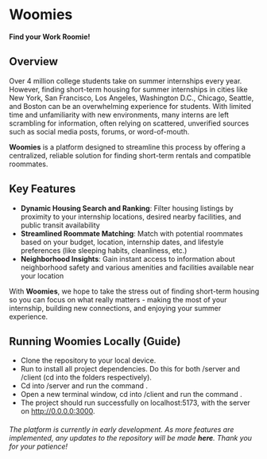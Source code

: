 # Woomies
**Find your Work Roomie!**

## Overview
Over 4 million college students take on summer internships every year. However, finding short-term housing for summer internships in cities like New York, San Francisco, Los Angeles, Washington D.C., Chicago, Seattle, and Boston can be an overwhelming experience for students. With limited time and unfamiliarity with new environments, many interns are left scrambling for information, often relying on scattered, unverified sources such as social media posts, forums, or word-of-mouth.

**Woomies** is a platform designed to streamline this process by offering a centralized, reliable solution for finding short-term rentals and compatible roommates.

## Key Features
- **Dynamic Housing Search and Ranking**: Filter housing listings by proximity to your internship locations, desired nearby facilities, and public transit availability
- **Streamlined Roommate Matching**: Match with potential roommates based on your budget, location, internship dates, and lifestyle preferences (like sleeping habits, cleanliness, etc.)
- **Neighborhood Insights**: Gain instant access to information about neighborhood safety and various amenities and facilities available near your location

With **Woomies**, we hope to take the stress out of finding short-term housing so you can focus on what really matters - making the most of your internship, building new connections, and enjoying your summer experience.

## Running Woomies Locally (Guide)
- Clone the repository to your local device.
- Run <npm install> to install all project dependencies. Do this for both /server and /client (cd into the folders respectively).
- Cd into /server and run the command <npm start>.
- Open a new terminal window, cd into /client and run the command <npm run dev>.
- The project should run successfully on localhost:5173, with the server on http://0.0.0.0:3000.

###### The platform is currently in early development. As more features are implemented, any updates to the repository will be made **here**. Thank you for your patience!

